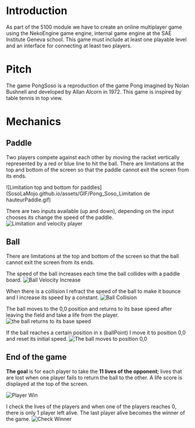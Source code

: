 # Introduction
As part of the 5100 module we have to create an online multiplayer game using the NekoEngine game engine, internal game engine at the SAE Institute Geneva school. This game must include at least one playable level and an interface for connecting at least two players.

# Pitch
The game PongSoso is a reproduction of the game Pong imagined by Nolan Bushnell and developed by Allan Alcorn in 1972. This game is inspired by table tennis in top view.

# Mechanics

## Paddle
Two players compete against each other by moving the racket vertically represented by a red or blue line to hit the ball.
There are limitations at the top and bottom of the screen so that the paddle cannot exit the screen from its ends.

![Limitation top and bottom for paddles](SosoLaMojo.github.io/assets/GIF/Pong_Soso_Limitation de hauteurPaddle.gif)

There are two inputs available (up and down), depending on the input chooses its change the speed of the paddle.
![Limitation and velocity player](SosoLaMojo.github.io/assets/Deplacement_et_limitation_player.PNG)

## Ball
There are limitations at the top and bottom of the screen so that the ball cannot exit the screen from its ends.

The speed of the ball increases each time the ball collides with a paddle board.
![Ball Velocity Increase](SosoLaMojo.github.io/assets/GIF/Pong_Soso_Velocity_balle_augmente.gif)

When there is a collision I refract the speed of the ball to make it bounce and I increase its speed by a constant.
![Ball Collision](SosoLaMojo.github.io/assets/Ball_collision.PNG)

The ball moves to the 0,0 position and returns to its base speed after leaving the field and take a life from the player.
![the ball returns to its base speed](SosoLaMojo.github.io/assets/GIF/Pong_Soso_balle_retourne_velocity_de_base.gif)

If the ball reaches a certain position in x (ballPoint) I move it to position 0,0 and reset its initial speed.
![The ball moves to position 0,0](SosoLaMojo.github.io/assets/Ball_respawn_position_zero.PNG)

## End of the game
**The goal** is for each player to take the **11 lives of the opponent**; lives that are lost when one player fails to return the ball to the other. A life score is displayed at the top of the screen.

![Player Win](SosoLaMojo.github.io/assets/GIF/Pong_Soso_Win.gif)

I check the lives of the players and when one of the players reaches 0, there is only 1 player left alive. The last player alive becomes the winner of the game.
![Check Winner](SosoLaMojo.github.io/assets/Check_Winner.PNG)
